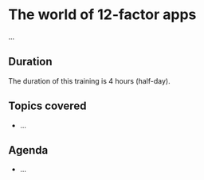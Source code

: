 # The world of 12-factor apps

...

## Duration

The duration of this training is 4 hours (half-day).

## Topics covered

* ...

## Agenda

* ...

